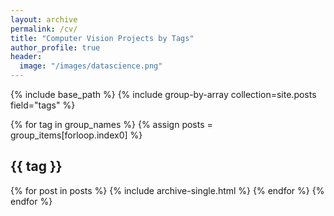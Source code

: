 ```yaml
---
layout: archive
permalink: /cv/
title: "Computer Vision Projects by Tags"
author_profile: true
header:
  image: "/images/datascience.png"
---
```


{% include base_path %}
{% include group-by-array collection=site.posts field="tags" %}

{% for tag in group_names %}
   {% assign posts = group_items[forloop.index0] %}
   <h2 id="{{ tag | slugify }}" class="archive_subtitle">{{ tag }} </h2>
   {% for post in posts %}
      {% include archive-single.html %}
   {% endfor %}
{% endfor %}
